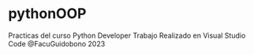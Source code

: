 # pythonOOP
Practicas del curso Python Developer 
Trabajo Realizado en Visual Studio Code
@FacuGuidobono 2023
